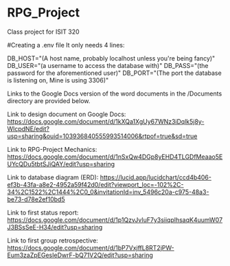 # RPG_Project
Class project for ISIT 320

#Creating a .env file
It only needs 4 lines:

DB_HOST="(A host name, probably localhost unless you're being fancy)"
DB_USER="(a username to access the database with)"
DB_PASS="(the password for the aforementioned user)"
DB_PORT="(The port the database is listening on, Mine is using 3306)"


Links to the Google Docs version of the word documents in the /Documents directory are provided below.

Link to design document on Google Docs: https://docs.google.com/document/d/1kXQa1XgUy67WNz3iDqlk5j8y-WlcpdNE/edit?usp=sharing&ouid=103936840555993514006&rtpof=true&sd=true

Link to RPG-Project Mechanics: https://docs.google.com/document/d/1nSxQw4DGp8yEHD4TLGDfMeaao5EUYcQDu5tbtSJiQAY/edit?usp=sharing

Link to database diagram (ERD): https://lucid.app/lucidchart/ccd4b406-ef3b-43fa-a8e2-4952a59f42d0/edit?viewport_loc=-102%2C-34%2C1522%2C1444%2C0_0&invitationId=inv_5496c20a-c975-48a3-be73-d78e2ef10bd5

Link to first status report: https://docs.google.com/document/d/1p1QzvJvIuF7y3siiqplhsaqK4uumW07J3BSsSeE-H34/edit?usp=sharing

Link to first group retrospective: https://docs.google.com/document/d/1bP7VxjffL8RT2jPW-Eum3zaZpEGesIeDwrF-bQ71V2Q/edit?usp=sharing
